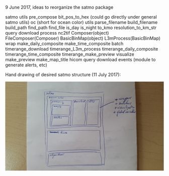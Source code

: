 9 June 2017, ideas to reorganize the satmo package

satmo
    utils
        pre_compose
        bit_pos_to_hex (could go directly under general satmo utils)
    oc (short for ocean color)
        utils
            parse_filename
            build_filename
            build_path
            find_path
            find_file
            is_day
            is_night
            to_kmo
            resolution_to_km_str
        query
        download
        process
            nc2tif
            Composer(object)
            FileComposer(Composer)
            BasicBinMap(object)
            L3mProcess(BasicBinMap)
        wrap
            make_daily_composite
            make_time_composite
        batch
            timerange_download
            timerange_L3m_process
            timerange_daily_composite
            timerange_time_composite
            timerange_make_preview
        visualize
            make_preview
            make_map_title
    hicom
        query
        download
    events (module to generate alerts, etc)


Hand drawing of desired satmo structure (11 July 2017):

![](docs/img/refactor.jpg)
